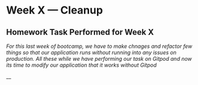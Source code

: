 # Week X — Cleanup

## Homework Task Performed for Week X

_For this last week of bootcamp, we have to make chnages and refactor few things so that our application runs without running into any issues on production. All these while we have performing our task on Gitpod and now its time to modify our application that it works without Gitpod_

__
